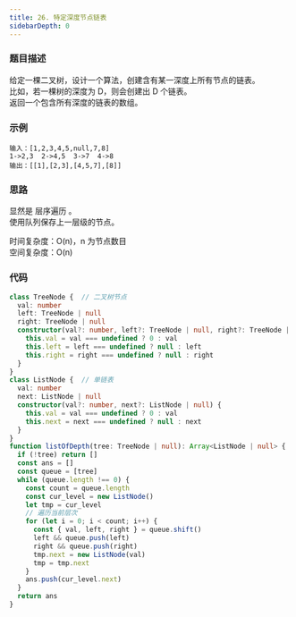 ```yaml
---
title: 26. 特定深度节点链表
sidebarDepth: 0
---
```


### 题目描述

给定一棵二叉树，设计一个算法，创建含有某一深度上所有节点的链表。  
比如，若一棵树的深度为 D，则会创建出 D 个链表。  
返回一个包含所有深度的链表的数组。


### 示例

```
输入：[1,2,3,4,5,null,7,8]
1->2,3  2->4,5  3->7  4->8
输出：[[1],[2,3],[4,5,7],[8]]
```


### 思路

显然是 层序遍历 。  
使用队列保存上一层级的节点。

时间复杂度：O(n)，n 为节点数目  
空间复杂度：O(n)


### 代码

```ts
class TreeNode {  // 二叉树节点
  val: number
  left: TreeNode | null
  right: TreeNode | null
  constructor(val?: number, left?: TreeNode | null, right?: TreeNode | null) {
    this.val = val === undefined ? 0 : val
    this.left = left === undefined ? null : left
    this.right = right === undefined ? null : right
  }
}
class ListNode {  // 单链表
  val: number
  next: ListNode | null
  constructor(val?: number, next?: ListNode | null) {
    this.val = val === undefined ? 0 : val
    this.next = next === undefined ? null : next
  }
}
function listOfDepth(tree: TreeNode | null): Array<ListNode | null> {
  if (!tree) return []
  const ans = []
  const queue = [tree]
  while (queue.length !== 0) {
    const count = queue.length
    const cur_level = new ListNode()
    let tmp = cur_level
    // 遍历当前层次
    for (let i = 0; i < count; i++) {
      const { val, left, right } = queue.shift()
      left && queue.push(left)
      right && queue.push(right)
      tmp.next = new ListNode(val)
      tmp = tmp.next
    }
    ans.push(cur_level.next)
  }
  return ans
}
```

